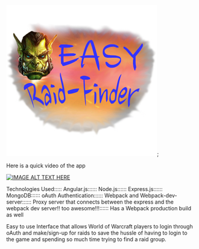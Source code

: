 ![Alt text](public/images/easyLogo.png?raw=true "Easy Raid-Finder Logo");

Here is a quick video of the app

[![IMAGE ALT TEXT HERE](https://img.youtube.com/vi/O9d838F5buw/0.jpg)](https://youtu.be/O9d838F5buw)

Technologies Used:::::
Angular.js::::::
Node.js::::::
Express.js::::::
MongoDB::::::
oAuth Authentication::::::
Webpack and Webpack-dev-server::::::
Proxy server that connects between the express and the webpack dev server!! too awesome!!!::::::
Has a Webpack production build as well


Easy to use Interface that allows World of Warcraft players to login through oAuth
and make/sign-up for raids to save the hussle of having to login to the game and
spending so much time trying to find a raid group.
